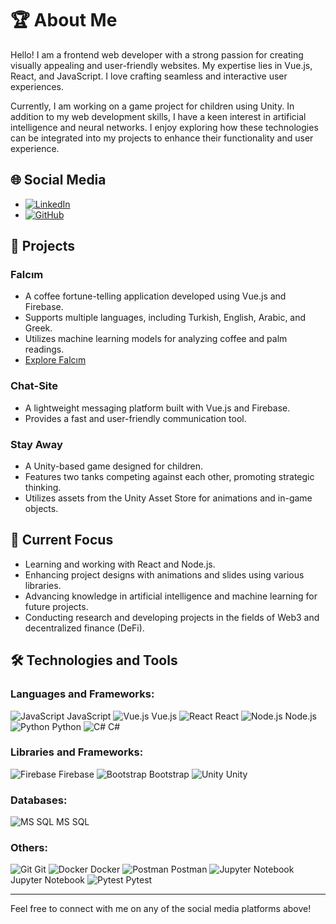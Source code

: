 # 🏆 About Me

Hello! I am a frontend web developer with a strong passion for creating visually appealing and user-friendly websites. My expertise lies in Vue.js, React, and JavaScript. I love crafting seamless and interactive user experiences. 

Currently, I am working on a game project for children using Unity. In addition to my web development skills, I have a keen interest in artificial intelligence and neural networks. I enjoy exploring how these technologies can be integrated into my projects to enhance their functionality and user experience.

## 🌐 Social Media
- [![LinkedIn](https://cdn-icons-png.flaticon.com/24/174/174857.png)](https://www.linkedin.com/in/a-faruk-namal)
- [![GitHub](https://cdn-icons-png.flaticon.com/24/25/25231.png)](https://github.com/afnamal)

## 🏅 Projects
### Falcım
- A coffee fortune-telling application developed using Vue.js and Firebase.
- Supports multiple languages, including Turkish, English, Arabic, and Greek.
- Utilizes machine learning models for analyzing coffee and palm readings.
- [Explore Falcım](https://falc-m.vercel.app)

### Chat-Site
- A lightweight messaging platform built with Vue.js and Firebase.
- Provides a fast and user-friendly communication tool.

### Stay Away
- A Unity-based game designed for children.
- Features two tanks competing against each other, promoting strategic thinking.
- Utilizes assets from the Unity Asset Store for animations and in-game objects.

## 🚀 Current Focus
- Learning and working with React and Node.js.
- Enhancing project designs with animations and slides using various libraries.
- Advancing knowledge in artificial intelligence and machine learning for future projects.
- Conducting research and developing projects in the fields of Web3 and decentralized finance (DeFi).

## 🛠️ Technologies and Tools
### Languages and Frameworks:
![JavaScript](https://cdn-icons-png.flaticon.com/24/919/919828.png) JavaScript
![Vue.js](https://img.icons8.com/color/24/000000/vue-js.png) Vue.js
![React](https://cdn-icons-png.flaticon.com/24/919/919851.png) React
![Node.js](https://cdn-icons-png.flaticon.com/24/919/919825.png) Node.js
![Python](https://cdn-icons-png.flaticon.com/24/919/919852.png) Python
![C#](https://cdn-icons-png.flaticon.com/24/6132/6132221.png) C#

### Libraries and Frameworks:
![Firebase](https://cdn-icons-png.flaticon.com/24/732/732221.png) Firebase
![Bootstrap](https://cdn-icons-png.flaticon.com/24/5968/5968672.png) Bootstrap
![Unity](https://cdn-icons-png.flaticon.com/24/5968/5968873.png) Unity

### Databases:
![MS SQL](https://cdn-icons-png.flaticon.com/24/919/919836.png) MS SQL

### Others:
![Git](https://cdn-icons-png.flaticon.com/24/919/919843.png) Git
![Docker](https://cdn-icons-png.flaticon.com/24/919/919853.png) Docker
![Postman](https://cdn-icons-png.flaticon.com/24/733/733553.png) Postman
![Jupyter Notebook](https://cdn-icons-png.flaticon.com/24/5968/5968737.png) Jupyter Notebook
![Pytest](https://cdn-icons-png.flaticon.com/24/5968/5968292.png) Pytest

---

Feel free to connect with me on any of the social media platforms above!
